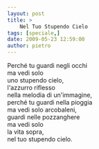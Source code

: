 ```yaml
---
layout: post
title: >
    Nel Tuo Stupendo Cielo
tags: [speciale,]
date: 2009-05-23 12:59:00
author: pietro
---
```

Perché tu guardi negli occhi<br/>ma vedi solo<br/>uno stupendo cielo,<br/>l'azzurro riflesso<br/>nella melodia di un'immagine,<br/>perché tu guardi nella pioggia<br/>ma vedi solo arcobaleni,<br/>guardi nelle pozzanghere<br/>ma vedi solo<br/>la vita sopra,<br/>nel tuo stupendo cielo.
